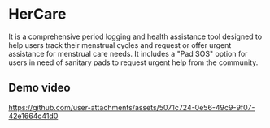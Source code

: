#  HerCare
It is a comprehensive period logging and health assistance tool designed to help users track their menstrual cycles and request or offer urgent assistance for menstrual care needs. It includes a "Pad SOS" option for users in need of sanitary pads to request urgent help from the community.


## Demo video




https://github.com/user-attachments/assets/5071c724-0e56-49c9-9f07-42e1664c41d0


